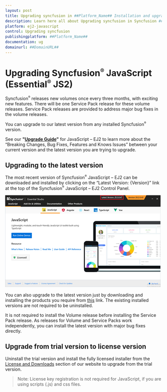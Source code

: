 ```yaml
---
layout: post
title: Upgrading syncfusion in ##Platform_Name## Installation and upgrade control | Syncfusion
description: Learn here all about Upgrading syncfusion in Syncfusion ##Platform_Name## Installation and upgrade control of Syncfusion Essential JS 2 and more.
platform: ej2-javascript
control: Upgrading syncfusion 
publishingplatform: ##Platform_Name##
documentation: ug
domainurl: ##DomainURL##
---
```


# Upgrading Syncfusion<sup style="font-size:70%">&reg;</sup> JavaScript (Essential<sup style="font-size:70%">&reg;</sup> JS2)

Syncfusion<sup style="font-size:70%">&reg;</sup> releases new volumes once every three months, with exciting new features. There will be one Service Pack release for these volume releases. Service Pack releases are provided to address major bug fixes in the volume releases.

You can upgrade to our latest version from any installed Syncfusion<sup style="font-size:70%">&reg;</sup> version.

See our **"[Upgrade Guide](https://help.syncfusion.com/upgrade-guide/typescript)"** for JavaScript – EJ2 to learn more about the “Breaking Changes, Bug Fixes, Features and Knows Issues” between your current version and the latest version you are trying to upgrade.

## Upgrading to the latest version

The most recent version of Syncfusion<sup style="font-size:70%">&reg;</sup> JavaScript – EJ2 can be downloaded and installed by clicking on the “Latest Version: {Version}” link at the top of the Syncfusion<sup style="font-size:70%">&reg;</sup> JavaScript – EJ2 Control Panel.

![license download](images/upgrade3.png)

You can also upgrade to the latest version just by downloading and installing the products you require from [this](https://www.syncfusion.com/account/downloads ) link. The existing installed versions are not required to be uninstalled.

It is not required to install the Volume release before installing the Service Pack release. As releases for Volume and Service Packs work independently, you can install the latest version with major bug fixes directly.

## Upgrade from trial version to license version

Uninstall the trial version and install the fully licensed installer from the [License and Downloads](https://www.syncfusion.com/account/downloads ) section of our website to upgrade from the trial version.

>Note: License key registration is not required for JavaScript, if you are using scripts (.js) and css files.